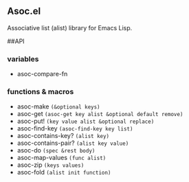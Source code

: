 Asoc.el
---------

Associative list (alist) library for Emacs Lisp.

##API

### variables

* asoc-compare-fn

### functions & macros

* asoc-make `(&optional keys)`
* asoc-get `(asoc-get key alist &optional default remove)`
* asoc-put! `(key value alist &optional replace)`
* asoc-find-key `(asoc-find-key key list)`
* asoc-contains-key? `(alist key)`
* asoc-contains-pair? `(alist key value)`
* asoc-do `(spec &rest body)`
* asoc-map-values `(func alist)`
* asoc-zip `(keys values)`
* asoc-fold `(alist init function)`
 
